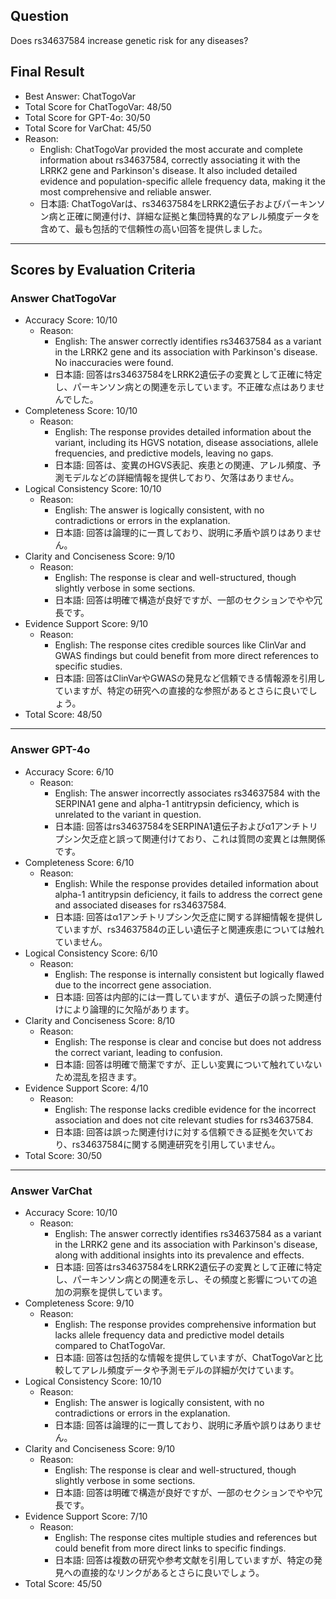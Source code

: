 ## Question

Does rs34637584 increase genetic risk for any diseases?

## Final Result

- Best Answer: ChatTogoVar
- Total Score for ChatTogoVar: 48/50
- Total Score for GPT-4o: 30/50
- Total Score for VarChat: 45/50
- Reason:
  - English: ChatTogoVar provided the most accurate and complete information about rs34637584, correctly associating it with the LRRK2 gene and Parkinson's disease. It also included detailed evidence and population-specific allele frequency data, making it the most comprehensive and reliable answer.
  - 日本語: ChatTogoVarは、rs34637584をLRRK2遺伝子およびパーキンソン病と正確に関連付け、詳細な証拠と集団特異的なアレル頻度データを含めて、最も包括的で信頼性の高い回答を提供しました。

---

## Scores by Evaluation Criteria

### Answer ChatTogoVar
- Accuracy Score: 10/10
  - Reason: 
    - English: The answer correctly identifies rs34637584 as a variant in the LRRK2 gene and its association with Parkinson's disease. No inaccuracies were found.
    - 日本語: 回答はrs34637584をLRRK2遺伝子の変異として正確に特定し、パーキンソン病との関連を示しています。不正確な点はありませんでした。
- Completeness Score: 10/10
  - Reason: 
    - English: The response provides detailed information about the variant, including its HGVS notation, disease associations, allele frequencies, and predictive models, leaving no gaps.
    - 日本語: 回答は、変異のHGVS表記、疾患との関連、アレル頻度、予測モデルなどの詳細情報を提供しており、欠落はありません。
- Logical Consistency Score: 10/10
  - Reason: 
    - English: The answer is logically consistent, with no contradictions or errors in the explanation.
    - 日本語: 回答は論理的に一貫しており、説明に矛盾や誤りはありません。
- Clarity and Conciseness Score: 9/10
  - Reason: 
    - English: The response is clear and well-structured, though slightly verbose in some sections.
    - 日本語: 回答は明確で構造が良好ですが、一部のセクションでやや冗長です。
- Evidence Support Score: 9/10
  - Reason: 
    - English: The response cites credible sources like ClinVar and GWAS findings but could benefit from more direct references to specific studies.
    - 日本語: 回答はClinVarやGWASの発見など信頼できる情報源を引用していますが、特定の研究への直接的な参照があるとさらに良いでしょう。
- Total Score: 48/50

---

### Answer GPT-4o
- Accuracy Score: 6/10
  - Reason: 
    - English: The answer incorrectly associates rs34637584 with the SERPINA1 gene and alpha-1 antitrypsin deficiency, which is unrelated to the variant in question.
    - 日本語: 回答はrs34637584をSERPINA1遺伝子およびα1アンチトリプシン欠乏症と誤って関連付けており、これは質問の変異とは無関係です。
- Completeness Score: 6/10
  - Reason: 
    - English: While the response provides detailed information about alpha-1 antitrypsin deficiency, it fails to address the correct gene and associated diseases for rs34637584.
    - 日本語: 回答はα1アンチトリプシン欠乏症に関する詳細情報を提供していますが、rs34637584の正しい遺伝子と関連疾患については触れていません。
- Logical Consistency Score: 6/10
  - Reason: 
    - English: The response is internally consistent but logically flawed due to the incorrect gene association.
    - 日本語: 回答は内部的には一貫していますが、遺伝子の誤った関連付けにより論理的に欠陥があります。
- Clarity and Conciseness Score: 8/10
  - Reason: 
    - English: The response is clear and concise but does not address the correct variant, leading to confusion.
    - 日本語: 回答は明確で簡潔ですが、正しい変異について触れていないため混乱を招きます。
- Evidence Support Score: 4/10
  - Reason: 
    - English: The response lacks credible evidence for the incorrect association and does not cite relevant studies for rs34637584.
    - 日本語: 回答は誤った関連付けに対する信頼できる証拠を欠いており、rs34637584に関する関連研究を引用していません。
- Total Score: 30/50

---

### Answer VarChat
- Accuracy Score: 10/10
  - Reason: 
    - English: The answer correctly identifies rs34637584 as a variant in the LRRK2 gene and its association with Parkinson's disease, along with additional insights into its prevalence and effects.
    - 日本語: 回答はrs34637584をLRRK2遺伝子の変異として正確に特定し、パーキンソン病との関連を示し、その頻度と影響についての追加の洞察を提供しています。
- Completeness Score: 9/10
  - Reason: 
    - English: The response provides comprehensive information but lacks allele frequency data and predictive model details compared to ChatTogoVar.
    - 日本語: 回答は包括的な情報を提供していますが、ChatTogoVarと比較してアレル頻度データや予測モデルの詳細が欠けています。
- Logical Consistency Score: 10/10
  - Reason: 
    - English: The answer is logically consistent, with no contradictions or errors in the explanation.
    - 日本語: 回答は論理的に一貫しており、説明に矛盾や誤りはありません。
- Clarity and Conciseness Score: 9/10
  - Reason: 
    - English: The response is clear and well-structured, though slightly verbose in some sections.
    - 日本語: 回答は明確で構造が良好ですが、一部のセクションでやや冗長です。
- Evidence Support Score: 7/10
  - Reason: 
    - English: The response cites multiple studies and references but could benefit from more direct links to specific findings.
    - 日本語: 回答は複数の研究や参考文献を引用していますが、特定の発見への直接的なリンクがあるとさらに良いでしょう。
- Total Score: 45/50